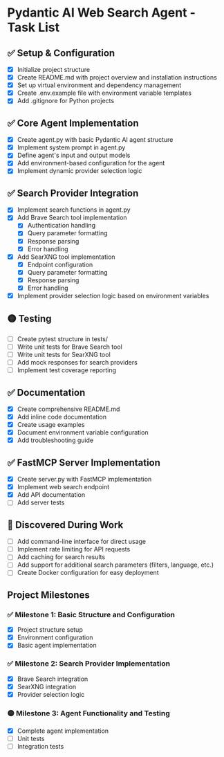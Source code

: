 # Pydantic AI Web Search Agent - Task List

## ✅ Setup & Configuration
- [x] Initialize project structure
- [x] Create README.md with project overview and installation instructions
- [x] Set up virtual environment and dependency management
- [x] Create .env.example file with environment variable templates
- [x] Add .gitignore for Python projects

## ✅ Core Agent Implementation
- [x] Create agent.py with basic Pydantic AI agent structure
- [x] Implement system prompt in agent.py
- [x] Define agent's input and output models
- [x] Add environment-based configuration for the agent
- [x] Implement dynamic provider selection logic

## ✅ Search Provider Integration
- [x] Implement search functions in agent.py
- [x] Add Brave Search tool implementation
  - [x] Authentication handling
  - [x] Query parameter formatting
  - [x] Response parsing
  - [x] Error handling
- [x] Add SearXNG tool implementation
  - [x] Endpoint configuration
  - [x] Query parameter formatting
  - [x] Response parsing
  - [x] Error handling
- [x] Implement provider selection logic based on environment variables

## 🟡 Testing
- [ ] Create pytest structure in tests/
- [ ] Write unit tests for Brave Search tool
- [ ] Write unit tests for SearXNG tool
- [ ] Add mock responses for search providers
- [ ] Implement test coverage reporting

## ✅ Documentation
- [x] Create comprehensive README.md
- [x] Add inline code documentation
- [x] Create usage examples
- [x] Document environment variable configuration
- [x] Add troubleshooting guide

## ✅ FastMCP Server Implementation
- [x] Create server.py with FastMCP implementation
- [x] Implement web search endpoint
- [x] Add API documentation
- [ ] Add server tests

## 🔄 Discovered During Work
- [ ] Add command-line interface for direct usage
- [ ] Implement rate limiting for API requests
- [ ] Add caching for search results
- [ ] Add support for additional search parameters (filters, language, etc.)
- [ ] Create Docker configuration for easy deployment

## Project Milestones

### ✅ Milestone 1: Basic Structure and Configuration
- [x] Project structure setup
- [x] Environment configuration
- [x] Basic agent implementation

### ✅ Milestone 2: Search Provider Implementation
- [x] Brave Search integration
- [x] SearXNG integration
- [x] Provider selection logic

### 🟡 Milestone 3: Agent Functionality and Testing
- [x] Complete agent implementation
- [ ] Unit tests
- [ ] Integration tests

